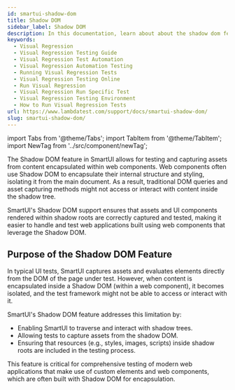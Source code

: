 ```yaml
---
id: smartui-shadow-dom
title: Shadow DOM
sidebar_label: Shadow DOM
description: In this documentation, learn about about the shadow dom feature of smartui
keywords:
  - Visual Regression
  - Visual Regression Testing Guide
  - Visual Regression Test Automation
  - Visual Regression Automation Testing
  - Running Visual Regression Tests
  - Visual Regression Testing Online
  - Run Visual Regression
  - Visual Regression Run Specific Test
  - Visual Regression Testing Environment
  - How to Run Visual Regression Tests
url: https://www.lambdatest.com/support/docs/smartui-shadow-dom/
slug: smartui-shadow-dom/
---
```


import Tabs from '@theme/Tabs';
import TabItem from '@theme/TabItem';
import NewTag from '../src/component/newTag';

<script type="application/ld+json"
      dangerouslySetInnerHTML={{ __html: JSON.stringify({
       "@context": "https://schema.org",
        "@type": "BreadcrumbList",
        "itemListElement": [{
          "@type": "ListItem",
          "position": 1,
          "name": "LambdaTest",
          "item": "https://www.lambdatest.com"
        },{
          "@type": "ListItem",
          "position": 2,
          "name": "Support",
          "item": "https://www.lambdatest.com/support/docs/"
        },{
          "@type": "ListItem",
          "position": 3,
          "name": "Smart Multiple Assets",
          "item": "https://www.lambdatest.com/support/docs/smartui-shadow-dom/"
        }]
      })
    }}
></script>
The Shadow DOM feature in SmartUI allows for testing and capturing assets from content encapsulated within web components. Web components often use Shadow DOM to encapsulate their internal structure and styling, isolating it from the main document. As a result, traditional DOM queries and asset capturing methods might not access or interact with content inside the shadow tree.

SmartUI's Shadow DOM support ensures that assets and UI components rendered within shadow roots are correctly captured and tested, making it easier to handle and test web applications built using web components that leverage the Shadow DOM.

## Purpose of the Shadow DOM Feature
In typical UI tests, SmartUI captures assets and evaluates elements directly from the DOM of the page under test. However, when content is encapsulated inside a Shadow DOM (within a web component), it becomes isolated, and the test framework might not be able to access or interact with it.

SmartUI's Shadow DOM feature addresses this limitation by:

- Enabling SmartUI to traverse and interact with shadow trees.
- Allowing tests to capture assets from the shadow DOM.
- Ensuring that resources (e.g., styles, images, scripts) inside shadow roots are included in the testing process.

This feature is critical for comprehensive testing of modern web applications that make use of custom elements and web components, which are often built with Shadow DOM for encapsulation.